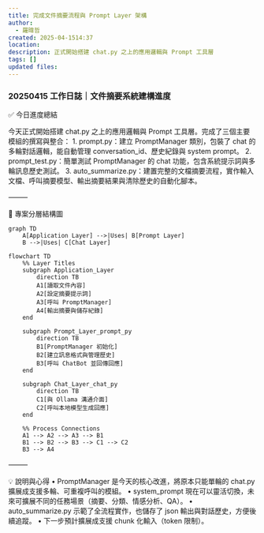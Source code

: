 ```yaml
---
title: 完成文件摘要流程與 Prompt Layer 架構
author:
  - 羅暐哲
created: 2025-04-1514:37
location: 
description: 正式開始搭建 chat.py 之上的應用邏輯與 Prompt 工具層
tags: []
updated files:
---
```

### 20250415 工作日誌｜文件摘要系統建構進度

✅ 今日進度總結

今天正式開始搭建 chat.py 之上的應用邏輯與 Prompt 工具層。完成了三個主要模組的撰寫與整合：
	1.	prompt.py：建立 PromptManager 類別，包裝了 chat 的多輪對話邏輯，能自動管理 conversation_id、歷史紀錄與 system prompt。
	2.	prompt_test.py：簡單測試 PromptManager 的 chat 功能，包含系統提示詞與多輪訊息歷史測試。
	3.	auto_summarize.py：建置完整的文檔摘要流程，實作輸入文檔、呼叫摘要模型、輸出摘要結果與清除歷史的自動化腳本。

⸻

🧱 專案分層結構圖

```mermaid
graph TD
    A[Application Layer] -->|Uses| B[Prompt Layer]
    B -->|Uses| C[Chat Layer]
```

```mermaid
flowchart TD
    %% Layer Titles
    subgraph Application_Layer
        direction TB
        A1[讀取文件內容]
        A2[設定摘要提示詞]
        A3[呼叫 PromptManager]
        A4[輸出摘要與儲存紀錄]
    end

    subgraph Prompt_Layer_prompt_py
        direction TB
        B1[PromptManager 初始化]
        B2[建立訊息格式與管理歷史]
        B3[呼叫 ChatBot 並回傳回應]
    end

    subgraph Chat_Layer_chat_py
        direction TB
        C1[與 Ollama 溝通介面]
        C2[呼叫本地模型生成回應]
    end

    %% Process Connections
    A1 --> A2 --> A3 --> B1
    B1 --> B2 --> B3 --> C1 --> C2
    B3 --> A4
```
⸻

💡 說明與心得
	•	PromptManager 是今天的核心改進，將原本只能單輪的 chat.py 擴展成支援多輪、可重複呼叫的模組。
	•	system_prompt 現在可以靈活切換，未來可擴展不同的任務場景（摘要、分類、情感分析、QA）。
	•	auto_summarize.py 示範了全流程實作，也儲存了 json 輸出與對話歷史，方便後續追蹤。
	•	下一步預計擴展成支援 chunk 化輸入（token 限制）。
